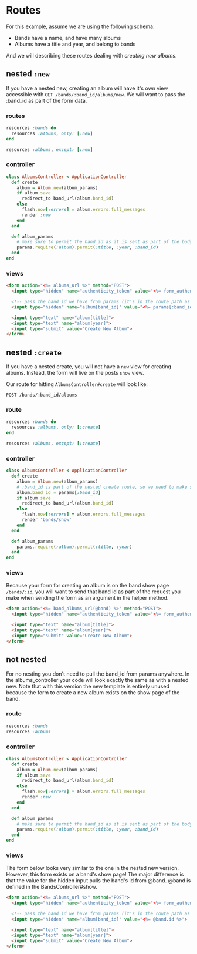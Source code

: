 # Routes

For this example, assume we are using the following schema:

* Bands have a name, and have many albums
* Albums have a title and year, and belong to bands

And we will describing these routes dealing with *creating new albums*.

## nested `:new`

If you have a nested new, creating an album will have it's own view accessible with `GET /bands/:band_id/albums/new`. We will want to pass the :band_id as part of the form data. 

### routes

```ruby
resources :bands do
  resources :albums, only: [:new]
end

resources :albums, except: [:new]
```

### controller

```ruby
class AlbumsController < ApplicationController
  def create
    album = Album.new(album_params)
    if album.save
      redirect_to band_url(album.band_id)
    else
      flash.now[:errors] = album.errors.full_messages
      render :new
    end
  end

  def album_params
    # make sure to permit the band_id as it is sent as part of the body of the request (the form data)
    params.require(:album).permit(:title, :year, :band_id)
  end
end
```


### views

```html
<form action="<%= albums_url %>" method="POST">
  <input type="hidden" name="authenticity_token" value="<%= form_authenticity_token %>">

  <!-- pass the band id we have from params (it's in the route path as a wildcard) so "create" action will have a band_id for the ablum we are creating -->
  <input type="hidden" name="album[band_id]" value="<%= params[:band_id] %>">

  <input type="text" name="album[title]">
  <input type="text" name="album[year]">
  <input type="submit" value="Create New Album">
</form>
```


## nested `:create`

If you have a nested create, you will not have a `new` view for creating albums. Instead, the form will live on the posts `show` view.

Our route for hitting `AlbumsController#create` will look like:

`POST /bands/:band_id/albums`

### route

```ruby
resources :bands do
  resources :albums, only: [:create]
end

resources :albums, except: [:create]
```

### controller

```ruby
class AlbumsController < ApplicationController
  def create
    album = Album.new(album_params)
    # :band_id is part of the nested create route, so we need to make sure to save the album with this!
    album.band_id = params[:band_id]
    if album.save
      redirect_to band_url(album.band_id)
    else
      flash.now[:errors] = album.errors.full_messages
      render 'bands/show'
    end
  end

  def album_params
    params.require(:album).permit(:title, :year)
  end
end
```

### views

Because your form for creating an album is on the band show page `/bands/:id`, you will want to send that band id as part of the request you make when sending the form as an argument in the helper method.

```html
<form action="<%= band_albums_url(@band) %>" method="POST">
  <input type="hidden" name="authenticity_token" value="<%= form_authenticity_token %>">

  <input type="text" name="album[title]">
  <input type="text" name="album[year]">
  <input type="submit" value="Create New Album">
</form>
```


## not nested

For no nesting you don't need to pull the band_id from params anywhere. In the albums_controller your code will look exactly the same as with a nested new. Note that with this version the new template is entirely unused because the form to create a new album exists on the show page of the band.

### route

```ruby
resources :bands 
resources :albums
```

### controller

```ruby
class AlbumsController < ApplicationController
  def create
    album = Album.new(album_params)
    if album.save
      redirect_to band_url(album.band_id)
    else
      flash.now[:errors] = album.errors.full_messages
      render :new
    end
  end

  def album_params
    # make sure to permit the band_id as it is sent as part of the body of the request (the form data)
    params.require(:album).permit(:title, :year, :band_id)
  end
end
```

### views

The form below looks very similar to the one in the nested new version. However, this form exists on a band's show page! The major difference is that the value for the hidden input pulls the band's id from @band. @band is defined in the BandsController#show.

```html
<form action="<%= albums_url %>" method="POST">
  <input type="hidden" name="authenticity_token" value="<%= form_authenticity_token %>">

  <!-- pass the band id we have from params (it's in the route path as a wildcard) so "create" action will have a band_id for the ablum we are creating -->
  <input type="hidden" name="album[band_id]" value="<%= @band.id %>">

  <input type="text" name="album[title]">
  <input type="text" name="album[year]">
  <input type="submit" value="Create New Album">
</form>
```